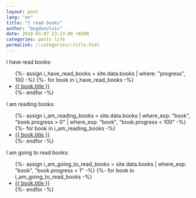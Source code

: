 ```yaml
---
layout: post
lang: "en"
title: "I read books"
author: "bogdanvlviv"
date: 2018-03-07 23:23:00 +0200
categories: posts life
permalink: /:categories/:title.html
---
```


I have read books:
<ul>
  {%- assign i_have_read_books = site.data.books | where: "progress", 100 -%}
  {%- for book in i_have_read_books -%}
  <li>
    <a href="{{ book.link }}">{{ book.title }}</a>
  </li>
  {%- endfor -%}
</ul>

I am reading books:
<ul>
  {%- assign i_am_reading_books = site.data.books | where_exp: "book", "book.progress > 0" | where_exp: "book", "book.progress < 100" -%}
  {%- for book in i_am_reading_books -%}
  <li>
    <a href="{{ book.link }}">{{ book.title }}</a>
  </li>
  {%- endfor -%}
</ul>

I am going to read books:
<ul>
  {%- assign i_am_going_to_read_books = site.data.books | where_exp: "book", "book.progress < 1" -%}
  {%- for book in i_am_going_to_read_books -%}
  <li>
    <a href="{{ book.link }}">{{ book.title }}</a>
  </li>
  {%- endfor -%}
</ul>
